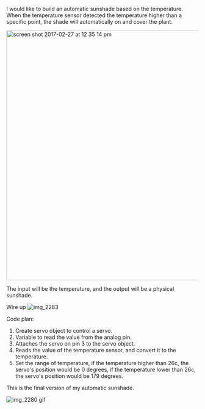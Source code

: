I would like to build an automatic sunshade based on the temperature. 
When the temperature sensor detected the temperature higher than a specific point, the shade will automatically on and cover the plant. 

<img width="656" alt="screen shot 2017-02-27 at 12 35 14 pm" src="https://cloud.githubusercontent.com/assets/21225611/23372648/7895430c-fcea-11e6-9897-95e235d22f88.png">

The input will be the temperature, and the output will be a physical sunshade. 

Wire up
![img_2283](https://cloud.githubusercontent.com/assets/21225611/24365505/2923c464-12e4-11e7-8362-dd427b4c1ce2.JPG)


Code plan: 
1. Create servo object to control a servo.
2. Variable to read the value from the analog pin.
3. Attaches the servo on pin 3 to the servo object.
4. Reads the value of the temperature sensor, and convert it to the temperature. 
5. Set the range of temperature, if the temperature higher than 26c, the servo's position would be 0 degrees, if the temperature lower than 26c, the servo's position would be 179 degrees.   


This is the final version of my automatic sunshade. 

![img_2280 gif](https://cloud.githubusercontent.com/assets/21225611/24364916/389f5c98-12e2-11e7-8ef9-aaeebbbdacea.gif)